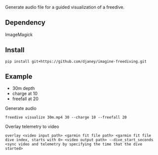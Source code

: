Generate audio file for a guided visualization of a freedive.
## Dependency
ImageMagick
## Install
```
pip install git+https://github.com/djaney/imagine-freediving.git
```

## Example
- 30m depth
- charge at 10
- freefall at 20

Generate audio
```
freedive visualize 30m.mp4 30 --charge 10 --freefall 20
```

Overlay telemetry to video
```
overlay <video input path> <garmin fit file path> <garmin fit file dive index, starts with 0> <video output path> --dive_start_seconds <sync video and telemetry by specifying the time that the dive started>
```